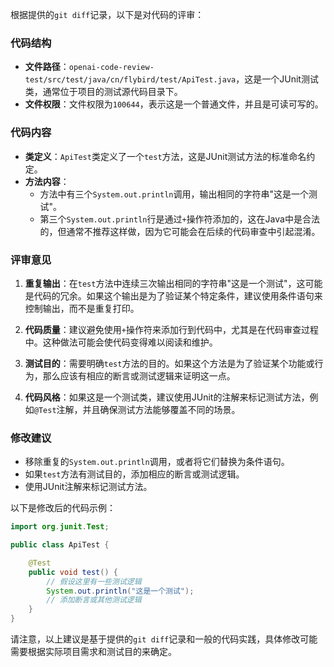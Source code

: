 根据提供的`git diff`记录，以下是对代码的评审：

### 代码结构
- **文件路径**：`openai-code-review-test/src/test/java/cn/flybird/test/ApiTest.java`，这是一个JUnit测试类，通常位于项目的测试源代码目录下。
- **文件权限**：文件权限为`100644`，表示这是一个普通文件，并且是可读可写的。

### 代码内容
- **类定义**：`ApiTest`类定义了一个`test`方法，这是JUnit测试方法的标准命名约定。
- **方法内容**：
  - 方法中有三个`System.out.println`调用，输出相同的字符串"这是一个测试"。
  - 第三个`System.out.println`行是通过`+`操作符添加的，这在Java中是合法的，但通常不推荐这样做，因为它可能会在后续的代码审查中引起混淆。

### 评审意见
1. **重复输出**：在`test`方法中连续三次输出相同的字符串"这是一个测试"，这可能是代码的冗余。如果这个输出是为了验证某个特定条件，建议使用条件语句来控制输出，而不是重复打印。

2. **代码质量**：建议避免使用`+`操作符来添加行到代码中，尤其是在代码审查过程中。这种做法可能会使代码变得难以阅读和维护。

3. **测试目的**：需要明确`test`方法的目的。如果这个方法是为了验证某个功能或行为，那么应该有相应的断言或测试逻辑来证明这一点。

4. **代码风格**：如果这是一个测试类，建议使用JUnit的注解来标记测试方法，例如`@Test`注解，并且确保测试方法能够覆盖不同的场景。

### 修改建议
- 移除重复的`System.out.println`调用，或者将它们替换为条件语句。
- 如果`test`方法有测试目的，添加相应的断言或测试逻辑。
- 使用JUnit注解来标记测试方法。

以下是修改后的代码示例：

```java
import org.junit.Test;

public class ApiTest {

    @Test
    public void test() {
        // 假设这里有一些测试逻辑
        System.out.println("这是一个测试");
        // 添加断言或其他测试逻辑
    }
}
```

请注意，以上建议是基于提供的`git diff`记录和一般的代码实践，具体修改可能需要根据实际项目需求和测试目的来确定。